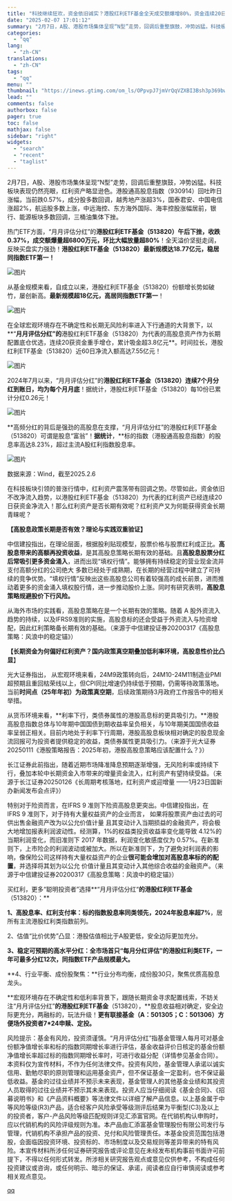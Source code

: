 ```yaml
---
title: "科技继续狂欢，资金依旧诚实？港股红利ETF基金全天成交额爆增80%，资金连续20日出手增仓超3.8亿元，什么信号？"
date: "2025-02-07 17:01:12"
summary: "2月7日，A股、港股市场集体呈现“N型”走势，回调后重整旗鼓，冲势凶猛。科技板块表现仍然亮眼，红利资..."
categories:
  - "qq"
lang:
  - "zh-CN"
translations:
  - "zh-CN"
tags:
  - "qq"
menu: ""
thumbnail: "https://inews.gtimg.com/om_ls/OPpvpJ7jmVrQqVZXBI3Bsh3p369bwWmxSHjQYcV9QtE0UAA_640360/0"
lead: ""
comments: false
authorbox: false
pager: true
toc: false
mathjax: false
sidebar: "right"
widgets:
  - "search"
  - "recent"
  - "taglist"
---
```


2月7日，A股、港股市场集体呈现“N型”走势，回调后重整旗鼓，冲势凶猛。科技板块表现仍然亮眼，红利资产略显逊色。港股通高股息指数（930914）回吐昨日涨幅，当前跌0.57%，成分股多数回调，越秀地产涨超3%，国泰君安、中国电信涨超2%，航运股多数上涨，中远海控、东方海外国际、海丰控股涨幅居前，银行、能源板块多数回调，三桶油集体下挫。

热门ETF方面，“月月评估分红”的**港股红利ETF基金（513820）午后下挫，收跌0.37%，成交额爆量超6800万元，环比大幅放量超80%**！全天溢价坚挺走阔，反映买盘实力强劲！**港股红利ETF基金（513820）最新规模达18.77亿元，稳居同指数ETF第一！**

![图片](https://inews.gtimg.com/om_bt/OFSAD527b-TkXKnr09MPtGBQRwqOBizouurauexfZoZUgAA/641)

从基金规模来看，自成立以来，港股红利ETF基金（513820）份额增长势如破竹，屡创新高。**最新规模超18亿元，高居同指数ETF第一**！

![图片](https://inews.gtimg.com/om_bt/OTJSO1SytuPVdO1vlcRPSC6YsMqRD5R6M9wzgUAFORNpUAA/641)

在全球宏观环境存在不确定性和长期无风险利率进入下行通道的大背景下，以**“**月月评估分红”的**港股红利ETF基金（513820）为代表的高股息资产作为长期配置底仓优选，连续20获资金重手增仓，累计吸金超3.8亿元**。时间拉长，港股红利ETF基金（513820）近60日净流入额高达7.55亿元！

![图片](https://inews.gtimg.com/om_bt/OIimNLrgFRx3didmSOdFnacGu4owTKAxU0qSfRDq-KDIwAA/641)

2024年7月以来，“月月评估分红”的**港股红利ETF基金（513820）连续7个月分红到账日，均为每个月月底**！据统计，港股红利ETF基金（513820）每10份已累计分红0.26元！

![图片](https://inews.gtimg.com/om_bt/OPSFBzb0fo3tqlrORoek4fLqa7FoMBk8sEUrlR44o-Z-EAA/641)

**高频分红的背后是强劲的高股息在支撑，“月月评估分红”的港股红利ETF基金（513820）可谓是股息“富翁”！**据统计**，**标的指数（港股通高股息指数）的股息率高达8.23%，超过主流A股红利指数股息率。

![图片](https://inews.gtimg.com/om_bt/OERTMa26OaXe4rr84guSGACjMQERC7XW7MH3SInfBVj6oAA/641)

数据来源：Wind，截至2025.2.6

在科技板块引领的普涨行情中，红利资产震荡带有回调之势。尽管如此，资金依旧不改净流入趋势，以港股红利ETF基金（513820）为代表的红利资产已经连续20日获资金净流入！那么红利资产是否长期有效呢？红利资产又为何能获得资金长期青睐呢？

**【高股息政策长期是否有效？理论与实践双重验证】**

中信建投指出，在理论层面，根据股利贴现模型，股票价格与股票红利成正比。**高股息带来的高额再投资收益**，是其高股息策略长期有效的基础。且**高股息股票分红后常吸引更多资金涌入**，进而出现“填权行情”。能够拥有持续稳定的营业现金流并支付高额分红的公司绝大 多数已经处于成熟期，在长期的经营过程中建立了可持续的竞争优势。“填权行情”反映出这些高股息公司有着较强高的成长前景，进而推动着更多的资金涌入填权股行情，进一步推动股价上涨。同时有研究表明，**高股息策略规避股价下行风险。**

从海外市场的实践看，高股息策略在是一个长期有效的策略。随着 A 股外资流入趋势的持续，以及IFRS9准则的实施，高股息标的还会受益于外资流入与险资增配，因此红利策略备长期有效的基础。（来源于中信建投证券20200317《高股息策略：风浪中的稳定锚》）

**【长期资金为何偏好红利资产？国内政策真空期叠加低利率环境，高股息性价比凸显**】

光大证券指出， 从宏观环境来看，24M9政策转向后，24M10-24M11制造业PMI超预期且重回枯荣线以上，但CPI同比增速仍持续低于预期，仍需等待政策落地。当前**时间点（25年年初）为政策真空期**，后续政策期待3月政府工作报告中的相关举措。

从货币环境来看，**利率下行，类债券属性的港股高息标的更具吸引力。**港股高股息指数总体与10年期中国国债到期收益率呈负相关，与10年期美国国债收益率呈弱正相关。目前内地处于利率下行周期，港股高股息板块相对确定的股息现金流回报可为投资者提供稳定的收益，类债券属性更具吸引力。（来源于光大证券20250111《港股策略报告：2025年初，港股高股息策略应该配置什么？》）

长江证券此前指出，随着近期市场降准降息预期逐渐增强，无风险利率或持续下行，叠加本轮中长期资金入市带来的增量资金流入，红利资产有望持续受益。（来源于长江证券20250126《长周期考核落地，红利资产或迎增量 ——1月23日国新办新闻发布会点评》）

特别对于险资而言，在IFRS 9 准则下险资高股息更突出。中信建投指出，在IFRS 9 准则下，对于持有大量权益资产的企业而言， 如果将股票资产由过去的可供出售金融资产改为以公允价值计量 且其变动计入当期损益的金融资产，将会极大地增加报表利润波动性。经测算，1%的权益类投资收益率变化能导致 4.12%的当期利润变化，而旧准则下 2017 年数据，利润变化敏感度仅为 0.57%。在新准则下，上市险企的利润波动或被加大。所以在新准则下，为了避免对利润表的影响，像保险公司这样持有大量权益资产的企业**很可能会增加对高股息率标的的配置**，并选择将其划为以公允 价值计量且其变动计入其他综合收益的金融资产。（来源于中信建投证券20200317《高股息策略：风浪中的稳定锚》）

买红利，更多“聪明投资者”选择**“月月评估分红“**的港股红利ETF基金**（513820）：**

**1、高股息率、红利支付率：标的指数股息率同类领先，2024年股息率超7%**，居所有主流港股红利类指数前列。

2、估值“比价优势”凸显：港股估值相比于A股更低，安全边际更加充分。

**3、稳定可预期的高水平分红：全市场首只“每月分红评估”的港股红利类ETF，一年可最多分红12次，同指数ETF产品规模最大。**

**4、行业平衡、成份股聚焦：**行业分布均衡，成份股30只，聚焦优质高股息龙头。

**宏观环境存在不确定性和低利率背景下，跟随长期资金寻求配置线索，不妨关注“月月评估分红”**的港股红利ETF基金**（513820），**股息收益相对确定，安全边际更充分，两融标的，玩法升级！**更有联接基金（A：501305；C：501306）方便场外投资者7\*24申赎、定投。**

风险提示：基金有风险，投资须谨慎。“月月评估分红”指基金管理人每月可对基金份额净值增长率和标的指数同期增长率进行评估，基金收益评价日核定的基金份额净值增长率超过标的指数同期增长率时，可进行收益分配（详情参见基金合同）。本资料仅为宣传材料，不作为任何法律文件。投资有风险，基金管理人承诺以诚实信用、勤勉尽职的原则管理和运用基金资产，但不保证基金一定盈利，也不保证最低收益。基金的过往业绩并不预示未来表现，基金管理人的其他基金业绩和其投资人员取得的过往业绩并不预示其未来表现。投资人应当仔细阅读《基金合同》、《招募说明书》和《产品资料概要》等法律文件以详细了解产品信息。以上基金属于中等风险等级(R3)产品，适合经客户风险承受等级测评后结果为平衡型(C3)及以上的投资者，客户-产品风险等级匹配规则详见汇添富官网。在代销机构认申购时，应以代销机构的风险评级规则为准。本产品由汇添富基金管理股份有限公司发行与管理，代销机构不承担产品的投资、兑付和风险管理责任。本基金投资范围包括港股，会面临因投资环境、投资标的、市场制度以及交易规则等差异带来的特有风险。本宣传材料所涉任何证券研究报告或评论意见在未经发布机构事前书面许可前提下，不得以任何形式转发。所涉相关研究报告观点或意见仅供参考，不构成任何投资建议或咨询，或任何明示、暗示的保证、承诺，阅读者应自行审慎阅读或参考相关观点意见。

[qq](https://new.qq.com/rain/a/20250207A06FI300)
